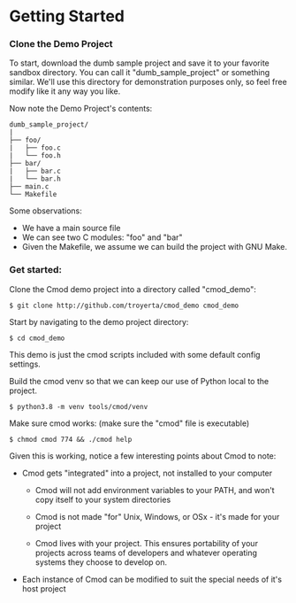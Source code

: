 # Getting Started

### Clone the Demo Project

To start, download the dumb sample project and save it to your favorite sandbox directory. You can call it "dumb_sample_project" or something similar. We'll use this directory for demonstration purposes only, so feel free modify like it any way you like.

Now note the Demo Project's contents:
```text
dumb_sample_project/
|
├── foo/
|   ├── foo.c
|   └── foo.h
├── bar/
|   ├── bar.c
|   └── bar.h
├── main.c
└── Makefile
```
Some observations:
- We have a main source file
- We can see two C modules: "foo" and "bar"
- Given the Makefile, we assume we can build the project with GNU Make.

### Get started:

Clone the Cmod demo project into a directory called "cmod_demo":

```
$ git clone http://github.com/troyerta/cmod_demo cmod_demo
```

Start by navigating to the demo project directory:

```
$ cd cmod_demo
```

This demo is just the cmod scripts included with some default config settings.

Build the cmod venv so that we can keep our use of Python local to the project.
```
$ python3.8 -m venv tools/cmod/venv
```

Make sure cmod works: (make sure the "cmod" file is executable)

```
$ chmod cmod 774 && ./cmod help
```

Given this is working, notice a few interesting points about Cmod to note:

- Cmod gets "integrated" into a project, not installed to your computer
  - Cmod will not add environment variables to your PATH, and won't copy itself to your system directories

  - Cmod is not made "for" Unix, Windows, or OSx - it's made for your project
  - Cmod lives with your project. This ensures portability of your projects across teams of developers and whatever operating systems they choose to develop on.

- Each instance of Cmod can be modified to suit the special needs of it's host project
